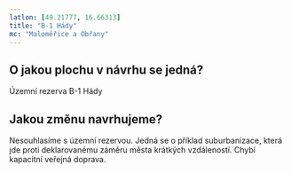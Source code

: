 ```yaml
---
latlon: [49.21777, 16.66313]
title: "B-1 Hády"
mc: "Maloměřice a Obřany"
---
```


## O jakou plochu v návrhu se jedná?

Územní rezerva B-1 Hády

## Jakou změnu navrhujeme?

Nesouhlasíme s územní rezervou. Jedná se o příklad suburbanizace, která jde proti deklarovanému záměru města krátkých vzdáleností. Chybí kapacitní veřejná doprava.
